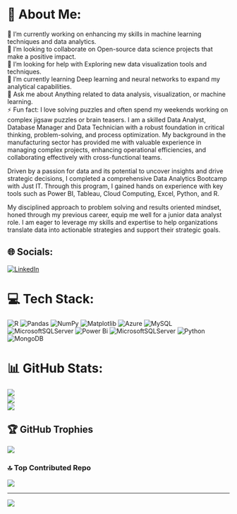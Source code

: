 # 💫 About Me:
🔭 I’m currently working on enhancing my skills in machine learning techniques and data analytics.<br>👯 I’m looking to collaborate on Open-source data science projects that make a positive impact.<br>🤝 I’m looking for help with Exploring new data visualization tools and techniques.<br>🌱 I’m currently learning Deep learning and neural networks to expand my analytical capabilities.<br>💬 Ask me about Anything related to data analysis, visualization, or machine learning.<br>⚡ Fun fact: I love solving puzzles and often spend my weekends working on complex jigsaw puzzles or brain teasers.
I am a skilled Data Analyst, Database Manager and Data Technician with a robust foundation in critical thinking, problem-solving, and process optimization. My background in the manufacturing sector has provided me with valuable experience in managing complex projects, enhancing operational efficiencies, and collaborating effectively with cross-functional teams.

Driven by a passion for data and its potential to uncover insights and drive strategic decisions, I completed a comprehensive Data Analytics Bootcamp with Just IT. Through this program, I gained hands on experience with key tools such as Power BI, Tableau, Cloud Computing, Excel, Python, and R.

My disciplined approach to problem solving and results oriented mindset, honed through my previous career, equip me well for a junior data analyst role. I am eager to leverage my skills and expertise to help organizations translate data into actionable strategies and support their strategic goals.


## 🌐 Socials:
[![LinkedIn](https://img.shields.io/badge/LinkedIn-%230077B5.svg?logo=linkedin&logoColor=white)](https://linkedin.com/in/https://www.linkedin.com/in/haseeb-muhammad-55b8b1295/) 

# 💻 Tech Stack:
![R](https://img.shields.io/badge/r-%23276DC3.svg?style=for-the-badge&logo=r&logoColor=white) ![Pandas](https://img.shields.io/badge/pandas-%23150458.svg?style=for-the-badge&logo=pandas&logoColor=white) ![NumPy](https://img.shields.io/badge/numpy-%23013243.svg?style=for-the-badge&logo=numpy&logoColor=white) ![Matplotlib](https://img.shields.io/badge/Matplotlib-%23ffffff.svg?style=for-the-badge&logo=Matplotlib&logoColor=black) ![Azure](https://img.shields.io/badge/azure-%230072C6.svg?style=for-the-badge&logo=microsoftazure&logoColor=white) ![MySQL](https://img.shields.io/badge/mysql-4479A1.svg?style=for-the-badge&logo=mysql&logoColor=white) ![MicrosoftSQLServer](https://img.shields.io/badge/Microsoft%20SQL%20Server-CC2927?style=for-the-badge&logo=microsoft%20sql%20server&logoColor=white) ![Power Bi](https://img.shields.io/badge/power_bi-F2C811?style=for-the-badge&logo=powerbi&logoColor=black) ![MicrosoftSQLServer](https://img.shields.io/badge/Microsoft%20SQL%20Server-CC2927?style=for-the-badge&logo=microsoft%20sql%20server&logoColor=white) ![Python](https://img.shields.io/badge/python-3670A0?style=for-the-badge&logo=python&logoColor=ffdd54) ![MongoDB](https://img.shields.io/badge/MongoDB-%234ea94b.svg?style=for-the-badge&logo=mongodb&logoColor=white)
# 📊 GitHub Stats:
![](https://github-readme-stats.vercel.app/api?username=Haseeb-DA&theme=merko&hide_border=false&include_all_commits=false&count_private=false)<br/>
![](https://github-readme-streak-stats.herokuapp.com/?user=Haseeb-DA&theme=merko&hide_border=false)<br/>
![](https://github-readme-stats.vercel.app/api/top-langs/?username=Haseeb-DA&theme=merko&hide_border=false&include_all_commits=false&count_private=false&layout=compact)

## 🏆 GitHub Trophies
![](https://github-profile-trophy.vercel.app/?username=Haseeb-DA&theme=radical&no-frame=true&no-bg=true&margin-w=4)

### 🔝 Top Contributed Repo
![](https://github-contributor-stats.vercel.app/api?username=Haseeb-DA&limit=5&theme=dark&combine_all_yearly_contributions=true)

---
[![](https://visitcount.itsvg.in/api?id=Haseeb-DA&icon=6&color=3)](https://visitcount.itsvg.in)

<!-- Proudly created with GPRM ( https://gprm.itsvg.in ) -->
<!---
Haseeb-DA/Haseeb-DA is a ✨ special ✨ repository because its `README.md` (this file) appears on your GitHub profile.
You can click the Preview link to take a look at your changes.
--->
